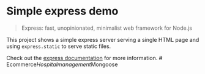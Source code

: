 # Simple express demo

> Express: fast, unopinionated, minimalist web framework for Node.js

This project shows a simple express server serving a single HTML page and using `express.static` to serve static files.

Check out the [express documentation](https://expressjs.com/) for more information.
#   E c o m m e r c e _ H o s p i t a l m a n a g e m e n t _ M o n g o o s e  
 